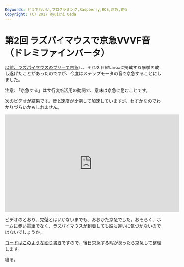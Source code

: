 ```yaml
---
Keywords: どうでもいい,プログラミング,Raspberry,ROS,京急,寝る
Copyright: (C) 2017 Ryuichi Ueda
---
```


# 第2回 ラズパイマウスで京急VVVF音（ドレミファインバータ）
<a href="/?p=6039">以前、ラズパイマウスのブザーで京急</a>し、それを日経Linuxに掲載する暴挙を成し遂げたことがあったのですが、今度はステップモータの音で京急することにしました。

注意: 「京急する」はサ行変格活用の動詞で、意味は京急に励むことです。

次のビデオが結果です。音と速度が比例して加速していますが、わずかなのでわかりづらいかもしれません。

<iframe width="560" height="315" src="https://www.youtube.com/embed/vx5IF_45csY" frameborder="0" allowfullscreen></iframe>

ビデオのとおり、完璧とはいかないまでも、おおかた京急でした。おそらく、ホームに赤い電車でなく、ラズパイマウスが到着しても誰も違いに気づかないのではないでしょうか。

<a href="https://github.com/ryuichiueda/raspimouse_game_controller/blob/776d11fa7ff56450124179a71abbd1816802d043/scripts/logicool_kq.py">コードはこのような殴り書き</a>ですので、後日京急する暇があったら京急して整理します。


寝る。
